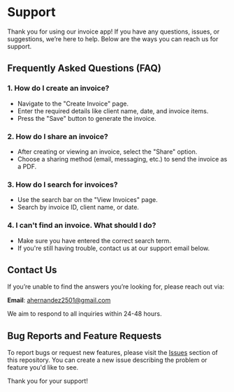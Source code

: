 # Support

Thank you for using our invoice app! If you have any questions, issues, or suggestions, we’re here to help. Below are the ways you can reach us for support.

## Frequently Asked Questions (FAQ)

### 1. How do I create an invoice?
- Navigate to the "Create Invoice" page.
- Enter the required details like client name, date, and invoice items.
- Press the "Save" button to generate the invoice.

### 2. How do I share an invoice?
- After creating or viewing an invoice, select the "Share" option.
- Choose a sharing method (email, messaging, etc.) to send the invoice as a PDF.

### 3. How do I search for invoices?
- Use the search bar on the "View Invoices" page.
- Search by invoice ID, client name, or date.

### 4. I can't find an invoice. What should I do?
- Make sure you have entered the correct search term.
- If you're still having trouble, contact us at our support email below.

## Contact Us

If you’re unable to find the answers you’re looking for, please reach out via:

**Email**: [ahernandez2501@gmail.com](mailto:ahernandez2501@gmail.com)

We aim to respond to all inquiries within 24-48 hours.

## Bug Reports and Feature Requests

To report bugs or request new features, please visit the [Issues](https://github.com/YOUR-USERNAME/YOUR-REPO/issues) section of this repository. You can create a new issue describing the problem or feature you'd like to see.

Thank you for your support!
